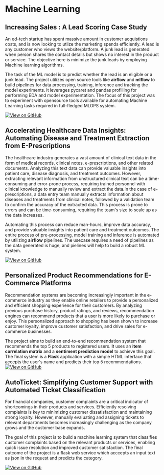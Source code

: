 


# Machine Learning 

## Increasing Sales : A Lead Scoring Case Study

An ed-tech startup has spent massive amount in customer acquistions costs, and is now looking to utlize the marketing spends efficiently. A lead is any customer who views the website/platform. A junk lead is generated when person shares the contact details but shows no interest in the product or service. The objective here is minimize the junk leads by employing Machine learning algorithms.

The task of the ML model is to predict whether the lead is an eligible or a junk lead. The project utilizes open source tools like **airflow** and **mlflow** to build pipelines for data processing, training, inference and tracking the model experiments. It leverages pycaret and pandas profilling for performing EDA and model experimentation. The focus of this project was to experiment with opensource tools available for automating Machine Learning tasks required in full-fledged MLOPS system. 

[![View on GitHub](https://img.shields.io/badge/GitHub-View_on_GitHub-blue?logo=GitHub)](https://github.com/RakshithaBS/Lead_Scoring_Case_Study)

## Accelerating Healthcare Data Insights: Automating Disease and Treatment Extraction from E-Prescriptions

The healthcare industry generates a vast amount of clinical text data in the form of medical records, clinical notes, e-prescriptions, and other related documents. Analyzing this text data can provide valuable insights into patient care, disease diagnosis, and treatment outcomes. However, extracting relevant information from unstructured clinical text can be a time-consuming and error-prone process, requiring trained personnel with clinical knowledge to manually review and extract the data.In the case of e-prescriptions, a data entry team manually extracts information about diseases and treatments from clinical notes, followed by a validation team to confirm the accuracy of the extracted data. This process is prone to errors and can be time-consuming, requiring the team's size to scale up as the data increases. 

Automating this process can reduce man-hours, improve data accuracy, and provide valuable insights into patient care and treatment outcomes. The entire process of pre-processing, model training and inference is automated by utilizing **airflow** pipelines. The usecase requires a need of pipelines as the data generated is huge, and pielines will help to build a robust ML system.

[![View on GitHub](https://img.shields.io/badge/GitHub-View_on_GitHub-blue?logo=GitHub)](https://github.com/RakshithaBS/NER_tag_identification)

## Personalized Product Recommendations for E-Commerce Platforms

Recommendation systems are becoming increasingly important in the e-commerce industry as they enable online retailers to provide a personalized and efficient shopping experience for their customers. By analyzing previous purchase history, product ratings, and reviews, recommendation engines can recommend products that a user is more likely to purchase or enjoy. This personalized approach to shopping has been shown to increase customer loyalty, improve customer satisfaction, and drive sales for e-commerce businesses.

The project aims to build an end-to-end recommendation system that recommends the top 5 products to registered users. It uses an **item correlation matrix** and a **sentiment prediction model** to achieve this goal. The final system is a **Flask** application with a simple HTML interface that accepts the user's name and predicts their top 5 recommendations.
[![View on GitHub](https://img.shields.io/badge/GitHub-View_on_GitHub-blue?logo=GitHub)](https://github.com/RakshithaBS/Recommendation_System)

## AutoTicket: Simplifying Customer Support with Automated Ticket Classification

For financial companies, customer complaints are a critical indicator of shortcomings in their products and services. Efficiently resolving complaints is key to minimizing customer dissatisfaction and maintaining strong loyalty. However, manually evaluating and assigning tickets to relevant departments becomes increasingly challenging as the company grows and the customer base expands. 

The goal of this project is to build a machine learning system that classifies customer complaints based on the relevant products or services, enabling quick issue resolution and improved customer satisfaction. The final outcome of the project is a flask web service which acccepts an input text as json in the request and predicts the category.

[![View on GitHub](https://img.shields.io/badge/GitHub-View_on_GitHub-blue?logo=GitHub)](https://github.com/RakshithaBS/Automatic-Ticket-Classification)
